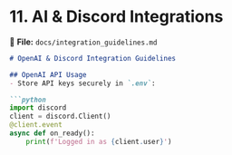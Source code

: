 # **11. AI & Discord Integrations**

📄 **File:** `docs/integration_guidelines.md`

```markdown
# OpenAI & Discord Integration Guidelines

## OpenAI API Usage
- Store API keys securely in `.env`:

```python
import discord
client = discord.Client()
@client.event
async def on_ready():
    print(f'Logged in as {client.user}')
```
